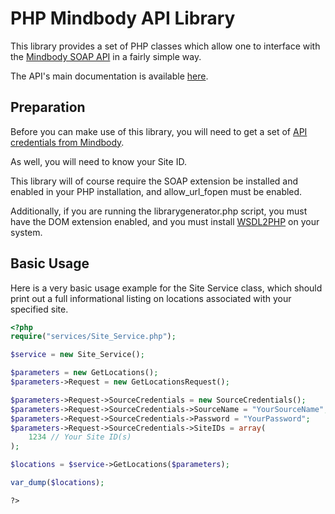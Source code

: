 PHP Mindbody API Library
========================

This library provides a set of PHP classes which allow one to interface with
the [Mindbody SOAP API](http://www.mindbodyonline.com/api) in a fairly simple
way.

The API's main documentation is available [here](http://clients.mindbodyonline.com/api/Doc.aspx).

Preparation
-----------

Before you can make use of this library, you will need to get a set of
[API credentials from Mindbody](http://getsatisfaction.com/mindbody/topics/getting_started_with_the_api).

As well, you will need to know your Site ID.

This library will of course require the SOAP extension be installed and
enabled in your PHP installation, and allow_url_fopen must be enabled.

Additionally, if you are running the librarygenerator.php script, you must
have the DOM extension enabled, and you must install
[WSDL2PHP](http://www.urdalen.no/wsdl2php/) on your system.

Basic Usage
-----------

Here is a very basic usage example for the Site Service class, which should
print out a full informational listing on locations associated with your
specified site.

```php
<?php
require("services/Site_Service.php");

$service = new Site_Service();

$parameters = new GetLocations();
$parameters->Request = new GetLocationsRequest();

$parameters->Request->SourceCredentials = new SourceCredentials();
$parameters->Request->SourceCredentials->SourceName = "YourSourceName";
$parameters->Request->SourceCredentials->Password = "YourPassword";
$parameters->Request->SourceCredentials->SiteIDs = array(
	1234 // Your Site ID(s)
);

$locations = $service->GetLocations($parameters);

var_dump($locations);
```
    ?>
